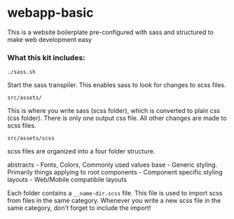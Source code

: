 # webapp-basic

This is a website boilerplate pre-configured with sass and structured to make web development easy



### What this kit includes:

```
./sass.sh
```
Start the sass transpiler. This enables sass to look for changes to scss files.


```
src/assets/
```
This is where you write sass (scss folder), which is converted to plain css (css folder). There is only one output css file. All other changes are made to scss files. 

```
src/assets/scss
```
scss files are organized into a four folder structure.

abstracts   - Fonts, Colors, Commonly used values
base        - Generic styling. Primarily things applying to root
components  - Component specific styling
layouts     - Web/Mobile compatibile layouts


Each folder contains a ``` __name-dir.scss ``` file. 
This file is used to import scss from files in the same category. Whenever you write a new scss file in the same category, don't forget to include the import!



